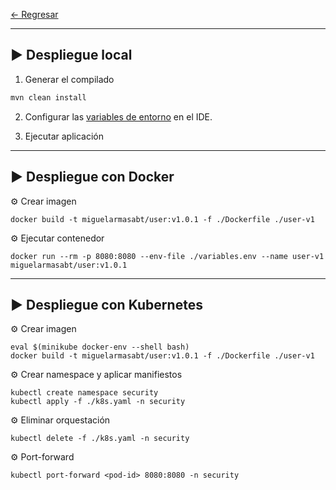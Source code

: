 

[← Regresar](../README.md) <br>

---

## ▶️ Despliegue local

1. Generar el compilado
```sh
mvn clean install
```

2. Configurar las [variables de entorno](./variables.env) en el IDE.

2. Ejecutar aplicación


---

## ▶️ Despliegue con Docker

⚙️ Crear imagen
```shell
docker build -t miguelarmasabt/user:v1.0.1 -f ./Dockerfile ./user-v1
```

⚙️ Ejecutar contenedor
```shell
docker run --rm -p 8080:8080 --env-file ./variables.env --name user-v1  miguelarmasabt/user:v1.0.1
```

---

## ▶️ Despliegue con Kubernetes

⚙️ Crear imagen
```shell
eval $(minikube docker-env --shell bash)
docker build -t miguelarmasabt/user:v1.0.1 -f ./Dockerfile ./user-v1
```

⚙️ Crear namespace y aplicar manifiestos
```shell
kubectl create namespace security
kubectl apply -f ./k8s.yaml -n security
```

⚙️ Eliminar orquestación
```shell
kubectl delete -f ./k8s.yaml -n security
```

⚙️ Port-forward
```shell
kubectl port-forward <pod-id> 8080:8080 -n security
```

